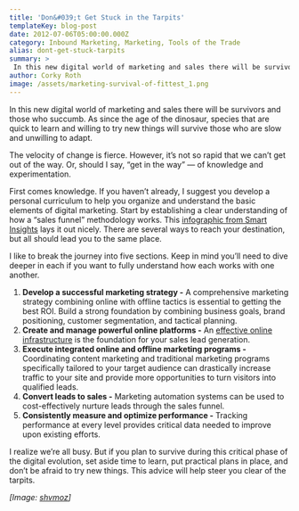 ```yaml
---
title: 'Don&#039;t Get Stuck in the Tarpits'
templateKey: blog-post
date: 2012-07-06T05:00:00.000Z
category: Inbound Marketing, Marketing, Tools of the Trade
alias: dont-get-stuck-tarpits
summary: > 
 In this new digital world of marketing and sales there will be survivors and those who succumb. As since the age of the dinosaur, species that are quick to learn and willing to try new things will survive those who are slow and unwilling to adapt.
author: Corky Roth
image: /assets/marketing-survival-of-fittest_1.png
---
```


In this new digital world of marketing and sales there will be survivors and those who succumb. As since the age of the dinosaur, species that are quick to learn and willing to try new things will survive those who are slow and unwilling to adapt.

The velocity of change is fierce. However, it’s not so rapid that we can’t get out of the way. Or, should I say, “get in the way” — of knowledge and experimentation.

First comes knowledge. If you haven’t already, I suggest you develop a personal curriculum to help you organize and understand the basic elements of digital marketing. Start by establishing a clear understanding of how a “sales funnel” methodology works. This [infographic from Smart Insights](http://www.smartinsights.com/wp-content/uploads/2012/02/inbound-marketing-funnel.jpg) lays it out nicely. There are several ways to reach your destination, but all should lead you to the same place.

I like to break the journey into five sections. Keep in mind you’ll need to dive deeper in each if you want to fully understand how each works with one another.

1.  **Develop a successful marketing strategy -** A comprehensive marketing strategy combining online with offline tactics is essential to getting the best ROI. Build a strong foundation by combining business goals, brand positioning, customer segmentation, and tactical planning.
2.  **Create and manage powerful online platforms -** An [effective online infrastructure](/blog/07/09/2012/measure-twice-cut-once) is the foundation for your sales lead generation.
3.  **Execute integrated online and offline marketing programs -** Coordinating content marketing and traditional marketing programs specifically tailored to your target audience can drastically increase traffic to your site and provide more opportunities to turn visitors into qualified leads.
4.  **Convert leads to sales -** Marketing automation systems can be used to cost-effectively nurture leads through the sales funnel.
5.  **Consistently measure and optimize performance -** Tracking performance at every level provides critical data needed to improve upon existing efforts.

I realize we’re all busy. But if you plan to survive during this critical phase of the digital evolution, set aside time to learn, put practical plans in place, and don’t be afraid to try new things. This advice will help steer you clear of the tarpits.

_\[Image: [shvmoz](http://www.flickr.com/photos/shvmoz/2310971713/)\]_